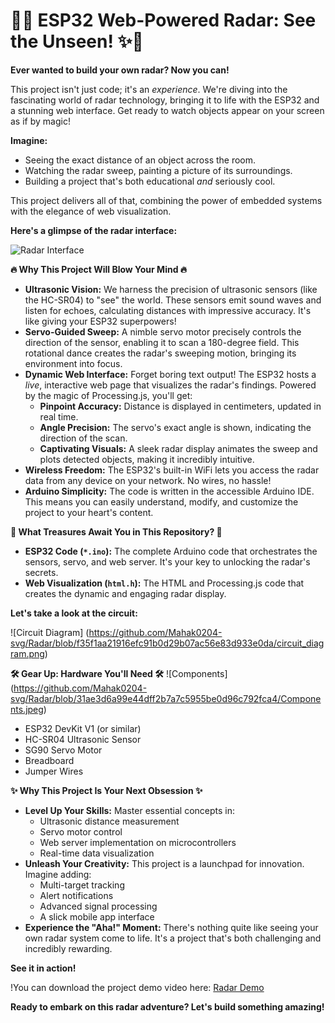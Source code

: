 #   📡✨ ESP32 Web-Powered Radar: See the Unseen! ✨📡

**Ever wanted to build your own radar? Now you can!**

This project isn't just code; it's an *experience*. We're diving into the fascinating world of radar technology, bringing it to life with the ESP32 and a stunning web interface. Get ready to watch objects appear on your screen as if by magic!

**Imagine:**

* Seeing the exact distance of an object across the room.
* Watching the radar sweep, painting a picture of its surroundings.
* Building a project that's both educational *and* seriously cool.

This project delivers all of that, combining the power of embedded systems with the elegance of web visualization.

**Here's a glimpse of the radar interface:**

![Radar Interface](https://github.com/Mahak0204-svg/Radar/blob/f35f1aa21916efc91b0d29b07ac56e83d933e0da/Radar-interface.jpe)

**🔥 Why This Project Will Blow Your Mind 🔥**

* **Ultrasonic Vision:** We harness the precision of ultrasonic sensors (like the HC-SR04) to "see" the world. These sensors emit sound waves and listen for echoes, calculating distances with impressive accuracy. It's like giving your ESP32 superpowers!
* **Servo-Guided Sweep:** A nimble servo motor precisely controls the direction of the sensor, enabling it to scan a 180-degree field. This rotational dance creates the radar's sweeping motion, bringing its environment into focus.
* **Dynamic Web Interface:** Forget boring text output! The ESP32 hosts a *live*, interactive web page that visualizes the radar's findings. Powered by the magic of Processing.js, you'll get:
    * **Pinpoint Accuracy:** Distance is displayed in centimeters, updated in real time.
    * **Angle Precision:** The servo's exact angle is shown, indicating the direction of the scan.
    * **Captivating Visuals:** A sleek radar display animates the sweep and plots detected objects, making it incredibly intuitive.
* **Wireless Freedom:** The ESP32's built-in WiFi lets you access the radar data from any device on your network. No wires, no hassle!
* **Arduino Simplicity:** The code is written in the accessible Arduino IDE. This means you can easily understand, modify, and customize the project to your heart's content.

**🎁 What Treasures Await You in This Repository? 🎁**

* **ESP32 Code (`*.ino`):** The complete Arduino code that orchestrates the sensors, servo, and web server. It's your key to unlocking the radar's secrets.
* **Web Visualization (`html.h`):** The HTML and Processing.js code that creates the dynamic and engaging radar display.

**Let's take a look at the circuit:**

![Circuit Diagram] (https://github.com/Mahak0204-svg/Radar/blob/f35f1aa21916efc91b0d29b07ac56e83d933e0da/circuit_diagram.png)

**🛠️ Gear Up: Hardware You'll Need 🛠️**
![Components] (https://github.com/Mahak0204-svg/Radar/blob/31ae3d6a99e44dff2b7a7c5955be0d96c792fca4/Components.jpeg)

* ESP32 DevKit V1 (or similar)
* HC-SR04 Ultrasonic Sensor
* SG90 Servo Motor
* Breadboard
* Jumper Wires

**✨ Why This Project Is Your Next Obsession ✨**

* **Level Up Your Skills:** Master essential concepts in:
    * Ultrasonic distance measurement
    * Servo motor control
    * Web server implementation on microcontrollers
    * Real-time data visualization
* **Unleash Your Creativity:** This project is a launchpad for innovation. Imagine adding:
    * Multi-target tracking
    * Alert notifications
    * Advanced signal processing
    * A slick mobile app interface
* **Experience the "Aha!" Moment:** There's nothing quite like seeing your own radar system come to life. It's a project that's both challenging and incredibly rewarding.

**See it in action!**

!You can download the project demo video here: [Radar Demo](https://github.com/Mahak0204-svg/Radar/blob/acf36e89357b29d5928fab57b2732762920238a9/Radar%20demo%20video.mp4)

**Ready to embark on this radar adventure? Let's build something amazing!**


